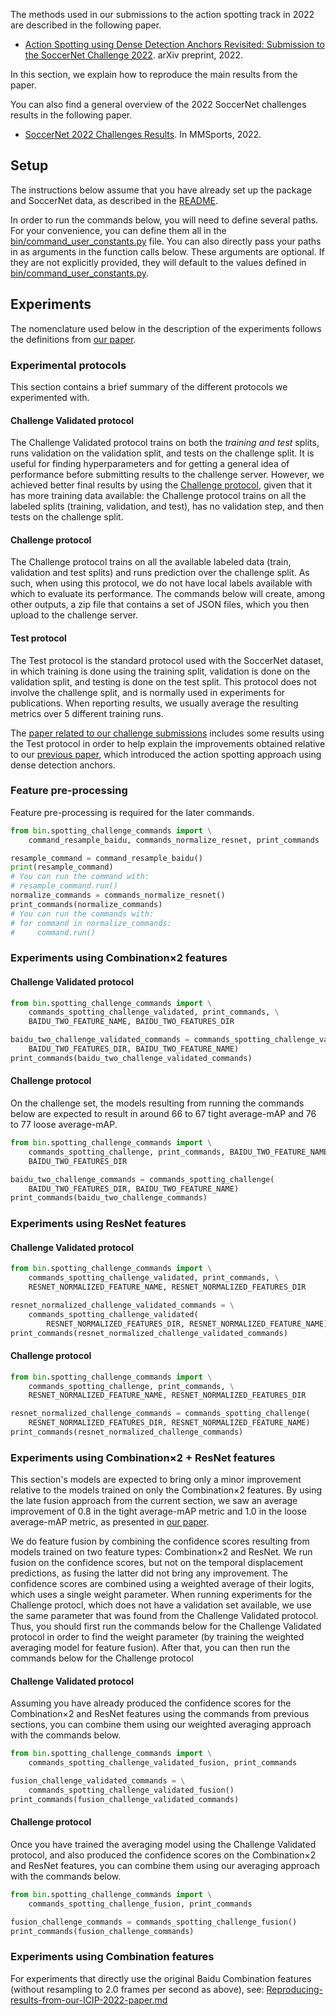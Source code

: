 The methods used in our submissions to the action spotting track
in 2022 are described in the following paper.
- [Action Spotting using Dense Detection Anchors Revisited:
Submission to the SoccerNet Challenge 2022](https://arxiv.org/abs/2206.07846).
arXiv preprint, 2022.

In this section, we explain how to reproduce the main results from
the paper.

You can also find a general overview of the 2022 SoccerNet challenges results
in the following paper.
- [SoccerNet 2022 Challenges Results](https://arxiv.org/abs/2210.02365).
In MMSports, 2022.

## Setup

The instructions below assume that you have already set up the package
and SoccerNet data, as described in the [README](README.md#setup).

In order to run the commands below, you will need to define several
paths. For your convenience, you can define them all in the
[bin/command_user_constants.py](bin/command_user_constants.py) file.
You can also directly pass your paths in as arguments in the function
calls below. These arguments are optional. If they are not explicitly
provided, they will default to the values defined in
[bin/command_user_constants.py](bin/command_user_constants.py).

## Experiments

The nomenclature used below in the description of the experiments follows the
definitions from [our paper](https://arxiv.org/abs/2206.07846).

### Experimental protocols

This section contains a brief summary  of the different protocols we experimented with.

#### Challenge Validated protocol

The Challenge Validated protocol trains on both the _training and test_ splits, runs
validation on the validation split, and tests on the challenge split. It is useful for
finding hyperparameters and for getting a general idea of performance before submitting
results to the challenge server. However, we achieved better final results by using the
[Challenge protocol](#challenge-protocol), given that it has more training data available:
the Challenge protocol trains on all the labeled splits (training, validation, and test),
has no validation step, and then tests on the challenge split.

#### Challenge protocol

The Challenge protocol trains on all the available labeled data (train, validation
and test splits) and runs prediction over the challenge split. As such, when
using this protocol, we do not have local labels available with which to evaluate its
performance. The commands below will create, among other outputs, a zip file
that contains a set of JSON files, which you then upload to the challenge server.

#### Test protocol

The Test protocol is the standard protocol used with the SoccerNet dataset, in which
training is done using the training split, validation is done on the validation split,
and testing is done on the test split. This protocol does not involve the challenge
split, and is normally used in experiments for publications. When reporting results,
we usually average the resulting metrics over 5 different training runs.

The
[paper related to our challenge submissions](https://arxiv.org/abs/2206.07846) includes
some results using the Test protocol in order to help explain the improvements obtained
relative to our [previous paper](https://arxiv.org/abs/2205.10450), which introduced
the action spotting approach using dense detection anchors.

### Feature pre-processing

Feature pre-processing is required for the later commands.

```python
from bin.spotting_challenge_commands import \
    command_resample_baidu, commands_normalize_resnet, print_commands

resample_command = command_resample_baidu()
print(resample_command)
# You can run the command with:
# resample_command.run()
normalize_commands = commands_normalize_resnet()
print_commands(normalize_commands)
# You can run the commands with:
# for command in normalize_commands:
#     command.run()
```

### Experiments using Combination×2 features

#### Challenge Validated protocol

```python
from bin.spotting_challenge_commands import \
    commands_spotting_challenge_validated, print_commands, \
    BAIDU_TWO_FEATURE_NAME, BAIDU_TWO_FEATURES_DIR

baidu_two_challenge_validated_commands = commands_spotting_challenge_validated(
    BAIDU_TWO_FEATURES_DIR, BAIDU_TWO_FEATURE_NAME)
print_commands(baidu_two_challenge_validated_commands)
```

#### Challenge protocol

On the challenge set, the models resulting from running the commands below are
expected to result in around 66 to 67 tight average-mAP and 76 to 77 loose
average-mAP.

```python
from bin.spotting_challenge_commands import \
    commands_spotting_challenge, print_commands, BAIDU_TWO_FEATURE_NAME, \
    BAIDU_TWO_FEATURES_DIR

baidu_two_challenge_commands = commands_spotting_challenge(
    BAIDU_TWO_FEATURES_DIR, BAIDU_TWO_FEATURE_NAME)
print_commands(baidu_two_challenge_commands)
```

<!--

#### Test protocol

Within this experiment on the Test protocol, we vary the type of non-maximum
suppression (NMS) used during post-processing. There are three NMS strategies
used:

- Soft-NMS (with a window size optimized to maximize tight
average-mAP on the validation set)
- Regular NMS (also with a window size optimized to maximize tight
average-mAP on the validation set)
- Regular NMS with a window size of 20 seconds

-->

### Experiments using ResNet features

#### Challenge Validated protocol

```python
from bin.spotting_challenge_commands import \
    commands_spotting_challenge_validated, print_commands, \
    RESNET_NORMALIZED_FEATURE_NAME, RESNET_NORMALIZED_FEATURES_DIR

resnet_normalized_challenge_validated_commands = \
    commands_spotting_challenge_validated(
        RESNET_NORMALIZED_FEATURES_DIR, RESNET_NORMALIZED_FEATURE_NAME)
print_commands(resnet_normalized_challenge_validated_commands)
```

#### Challenge protocol

```python
from bin.spotting_challenge_commands import \
    commands_spotting_challenge, print_commands, \
    RESNET_NORMALIZED_FEATURE_NAME, RESNET_NORMALIZED_FEATURES_DIR

resnet_normalized_challenge_commands = commands_spotting_challenge(
    RESNET_NORMALIZED_FEATURES_DIR, RESNET_NORMALIZED_FEATURE_NAME)
print_commands(resnet_normalized_challenge_commands)
```

### Experiments using Combination×2 + ResNet features

This section's models are expected to bring only a minor improvement relative
to the models trained on only the Combination×2 features. By using the late
fusion approach from the current section, we saw an average improvement of
0.8 in the tight average-mAP metric and 1.0 in the loose average-mAP metric,
as presented in [our paper](https://arxiv.org/abs/2206.07846).

We do feature fusion by combining the confidence scores resulting from models
trained on two feature types: Combination×2 and ResNet. We run fusion
on the confidence scores, but not on the temporal displacement predictions, as
fusing the latter did not bring any improvement. The confidence scores
are combined using a weighted average of their logits, which uses a single weight
parameter. When running experiments for the Challenge protocl, which does not have
a validation set available, we use the same parameter that was found from the
Challenge Validated protocol. Thus, you should first run the commands below for
the Challenge Validated protocol in order to find the weight parameter (by
training the weighted averaging model for feature fusion). After that, you can
then run the commands below for the Challenge protocol

#### Challenge Validated protocol

Assuming you have already produced the confidence scores for the Combination×2
and ResNet features using the commands from previous sections, you can combine
them using our weighted averaging approach with the commands below.

```python
from bin.spotting_challenge_commands import \
    commands_spotting_challenge_validated_fusion, print_commands

fusion_challenge_validated_commands = \
    commands_spotting_challenge_validated_fusion()
print_commands(fusion_challenge_validated_commands)
```

#### Challenge protocol

Once you have trained the averaging model using the Challenge Validated protocol,
and also produced the confidence scores on the Combination×2 and ResNet features,
you can combine them using our averaging approach with the commands below.

```python
from bin.spotting_challenge_commands import \
    commands_spotting_challenge_fusion, print_commands

fusion_challenge_commands = commands_spotting_challenge_fusion()
print_commands(fusion_challenge_commands)
```

<!--
#### Test protocol
-->

### Experiments using Combination features

For experiments that directly use the original Baidu Combination
features (without resampling to 2.0 frames per second as above), see:
[Reproducing-results-from-our-ICIP-2022-paper.md](Reproducing-results-from-our-ICIP-2022-paper.md)
